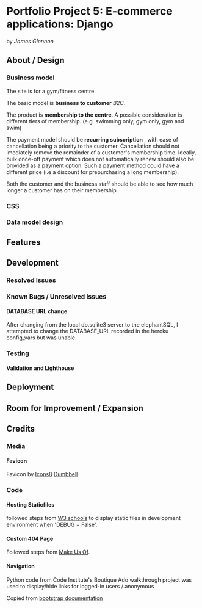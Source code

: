 # Portfolio Project 5: E-commerce applications: Django

by _James Glennon_

## About / Design

### Business model

The site is for a gym/fitness centre.

The basic model is **business to customer** _B2C_.

The product is **membership to the centre**.
A possible consideration is different tiers of membership.
(e.g. swimming only, gym only, gym and swim)

The payment model should be **recurring subscription** , with ease of cancellation being a priority to the customer.
Cancellation should not imediately remove the remainder of a customer's membership time.
Ideally, bulk once-off payment which does not automatically renew should also be provided as a payment option.
Such a payment method could have a different price (i.e a discount for prepurchasing a long membership).

Both the customer and the business staff should be able to see how much longer a customer has on their membership.

### CSS

### Data model design

## Features

## Development

### Resolved Issues

### Known Bugs / Unresolved Issues

#### DATABASE URL change

After changing from the local db.sqlite3 server to the elephantSQL, I attempted to change the DATABASE_URL recorded in the heroku config_vars but was unable.

### Testing

#### Validation and Lighthouse

## Deployment

## Room for Improvement / Expansion

## Credits

### Media

#### Favicon

Favicon by [Icons8](https://icons8.com)
[Dumbbell](https://icons8.com/icon/1784/dumbbell)

### Code

#### Hosting Staticfiles

followed steps from [W3 schools](https://www.w3schools.com/django/django_static_whitenoise.php) to display static files in development environment when 'DEBUG = False'.

#### Custom 404 Page

Followed steps from [Make Us Of](https://www.makeuseof.com/create-custom-404-error-page-django/).

#### Navigation

Python code from Code Institute's Boutique Ado walkthrough project was used to display/hide links for logged-in users / anonymous

Copied from [bootstrap documentation](https://getbootstrap.com/docs/5.3/components/navs-tabs/#base-nav)
